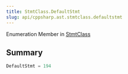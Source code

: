 ```yaml
---
title: StmtClass.DefaultStmt
slug: api/cppsharp.ast.stmtclass.defaultstmt
---
```

Enumeration Member in [StmtClass](/api/cppsharp/ast/stmtclass)

## Summary



```csharp
DefaultStmt = 194
```

